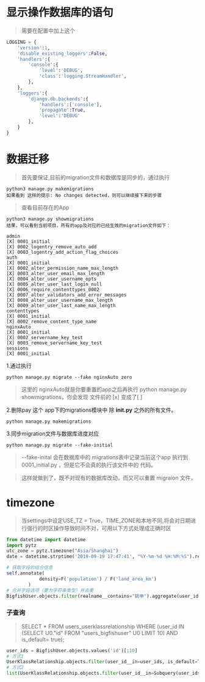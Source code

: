 # 显示操作数据库的语句

> 需要在配置中加上这个

~~~python
LOGGING = {
    'version':1,
    'disable_existing_loggers':False,
    'handlers':{
        'console':{
            'level':'DEBUG',
            'class':'logging.StreamHandler',
        },
    },
    'loggers':{
        'django.db.backends':{
            'handlers':['console'],
            'propagate':True,
            'level':'DEBUG'
        },
    }
}
~~~

# 数据迁移

> 首先要保证,目前的migration文件和数据库是同步的，通过执行

```
python3 manage.py makemigrations 
如果看到 这样的提示: No changes detected，则可以继续接下来的步骤
```

> 查看目前存在的App

```
python3 manage.py showmigrations
结果，可以看到当前项目，所有的app及对应的已经生效的migration文件如下：
```

```
admin
[X] 0001_initial
[X] 0002_logentry_remove_auto_add
[X] 0003_logentry_add_action_flag_choices
auth
[X] 0001_initial
[X] 0002_alter_permission_name_max_length
[X] 0003_alter_user_email_max_length
[X] 0004_alter_user_username_opts
[X] 0005_alter_user_last_login_null
[X] 0006_require_contenttypes_0002
[X] 0007_alter_validators_add_error_messages
[X] 0008_alter_user_username_max_length
[X] 0009_alter_user_last_name_max_length
contenttypes
[X] 0001_initial
[X] 0002_remove_content_type_name
nginxAuto
[X] 0001_initial
[X] 0002_servername_key_test
[X] 0003_remove_servername_key_test
sessions
[X] 0001_initial
```

1.通过执行

```
python manage.py migrate --fake nginxAuto zero
```

> 这里的 nginxAuto就是你要重置的app之后再执行 python manage.py showmigrations，你会发现 文件前的 [x] 变成了[ ]

2.删除pay 这个 app下的migrations模块中 除 **init.py** 之外的所有文件。

```
python manage.py makemigrations
```

3.同步migration文件与数据库进度对应

```
python manage.py migrate --fake-initial
```

> --fake-inital 会在数据库中的 migrations表中记录当前这个app 执行到 0001_initial.py ，但是它不会真的执行该文件中的 代码。

> 这样就做到了，既不对现有的数据库改动，而又可以重置 migraion 文件，

# timezone

> 当settings中设定USE_TZ = True，TIME_ZONE和本地不同,将会对日期进行强行的时区操作导致时间不对，可用以下方式处理成正确时区

~~~python
from datetime import datetime
import pytz
utc_zone = pytz.timezone("Asia/Shanghai")
date = datetime.strptime('2019-09-19 17:47:41', "%Y-%m-%d %H:%M:%S").replace(tzinfo=utc_zone)
~~~

```python
# 获取字段的组合信息
self.annotate(
            density=F('population') / F('land_area_km')
        )
# 合并字段选项（要为字符串类型）并去重
BigfishUser.objects.filter(realname__contains="姚申").aggregate(user_ids=StringAgg("realname",",",distinct=True))
```

### 子查询

> SELECT * FROM users_userklassrelationship WHERE (user_id IN (SELECT U0."id" FROM "users_bigfishuser" U0 LIMIT 10) AND is_default= true);

~~~python
user_ids = BigfishUser.objects.values('id')[:10]
# 方式1
UserKlassRelationship.objects.filter(user_id__in=user_ids, is_default=True)
# 方式2
list(UserKlassRelationship.objects.filter(user_id__in=Subquery(user_ids), is_default=True))
~~~

